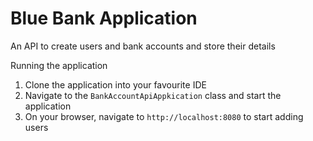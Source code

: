 # Blue Bank Application
An API to create users and bank accounts and store their details

Running the application
1. Clone the application into your favourite IDE
2. Navigate to the `BankAccountApiAppkication` class and start the application
3. On your browser, navigate to `http://localhost:8080` to start adding users
